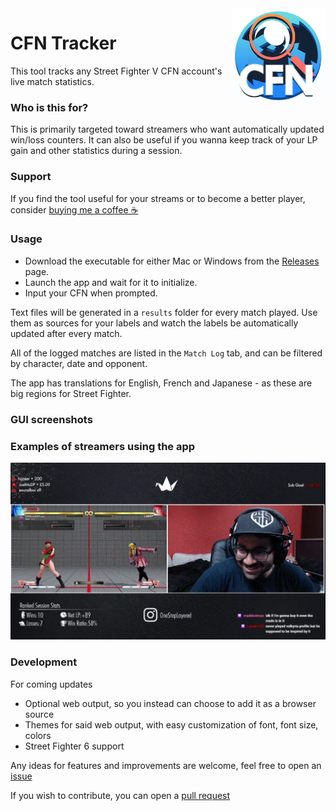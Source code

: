 <img src="images/logo.png" height="150px" align="right"/>

# CFN Tracker
This tool tracks any Street Fighter V CFN account's live match statistics. 

### Who is this for? 
This is primarily targeted toward streamers who want automatically updated win/loss counters. It can also be useful if you wanna keep track of your LP gain and other statistics during a session.

### Support

If you find the tool useful for your streams or to become a better player, consider [buying me a coffee ☕](https://ko-fi.com/greensoap)

### Usage

* Download the executable for either Mac or Windows from the [Releases](https://github.com/GreenSoap/cfn-tracker/releases) page.
* Launch the app and wait for it to initialize.
* Input your CFN when prompted.

Text files will be generated in a `results` folder for every match played. Use them as sources for your labels and watch the labels be automatically updated after every match.

All of the logged matches are listed in the `Match Log` tab, and can be filtered by character, date and opponent.

The app has translations for English, French and Japanese - as these are big regions for Street Fighter.

### GUI screenshots

### Examples of streamers using the app

![stream](images/stream-example-2.gif?raw=true "stream-example")

### Development

For coming updates
* Optional web output, so you instead can choose to add it as a browser source
* Themes for said web output, with easy customization of font, font size, colors
* Street Fighter 6 support

Any ideas for features and improvements are welcome, feel free to open an [issue](https://github.com/GreenSoap/cfn-tracker/issues)

If you wish to contribute, you can open a [pull request](https://github.com/GreenSoap/cfn-tracker/pulls) 